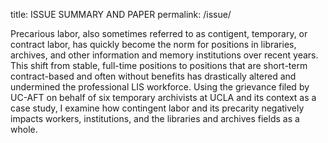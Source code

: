 title: ISSUE SUMMARY AND PAPER
permalink: /issue/

Precarious labor, also sometimes referred to as contigent, temporary, or contract labor, has quickly become the norm for positions in libraries, archives, and other information and memory institutions over recent years. This shift from stable, full-time positions to positions that are short-term contract-based and often without benefits has drastically altered and undermined the professional LIS workforce. Using the grievance filed by UC-AFT on behalf of six temporary archivists at UCLA and its context as a case study, I examine how contingent labor and its precarity negatively impacts workers, institutions, and the libraries and archives fields as a whole.
